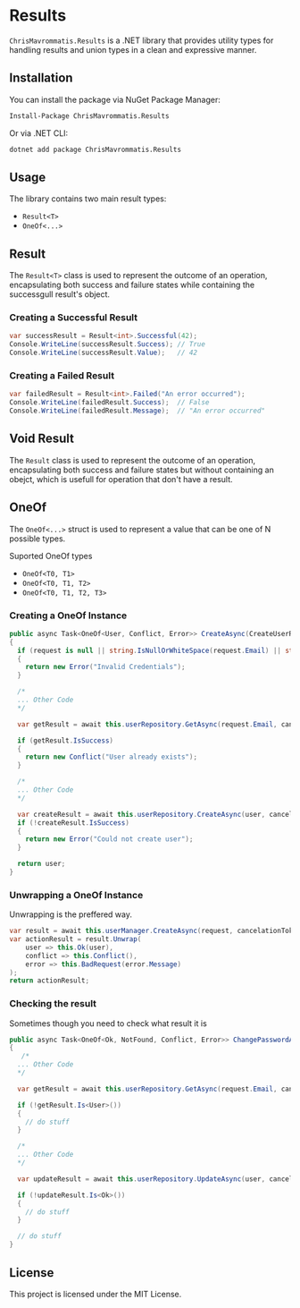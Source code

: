 
# Results

`ChrisMavrommatis.Results` is a .NET library that provides utility types for handling results and union types in a clean and expressive manner.

## Installation
You can install the package via NuGet Package Manager:
```cmd
Install-Package ChrisMavrommatis.Results
```
Or via .NET CLI:
```cmd
dotnet add package ChrisMavrommatis.Results
```

## Usage
The library contains two main result types:
- `Result<T>`
- `OneOf<...>`

## Result

The `Result<T>` class is used to represent the outcome of an operation, encapsulating both success and failure states while containing the successgull result's object.

### Creating a Successful Result
```csharp
var successResult = Result<int>.Successful(42);
Console.WriteLine(successResult.Success); // True
Console.WriteLine(successResult.Value);   // 42
```

### Creating a Failed Result
```csharp
var failedResult = Result<int>.Failed("An error occurred");
Console.WriteLine(failedResult.Success);  // False
Console.WriteLine(failedResult.Message);  // "An error occurred"
```

## Void Result
The `Result` class is used to represent the outcome of an operation, encapsulating both success and failure states but without containing an obejct, which is usefull for operation that don't have a result.

## OneOf
The `OneOf<...>` struct is used to represent a value that can be one of N possible types.

Suported OneOf types
- `OneOf<T0, T1>`
- `OneOf<T0, T1, T2>`
- `OneOf<T0, T1, T2, T3>`

### Creating a OneOf Instance
```csharp
public async Task<OneOf<User, Conflict, Error>> CreateAsync(CreateUserRequest request, CancellationToken cancellationToken = default)
{
  if (request is null || string.IsNullOrWhiteSpace(request.Email) || string.IsNullOrWhiteSpace(request.Password))
  {
    return new Error("Invalid Credentials");
  }

  /*
  ... Other Code
  */

  var getResult = await this.userRepository.GetAsync(request.Email, cancellationToken);

  if (getResult.IsSuccess)
  {
    return new Conflict("User already exists");
  }

  /*
  ... Other Code
  */

  var createResult = await this.userRepository.CreateAsync(user, cancellationToken: cancellationToken);
  if (!createResult.IsSuccess)
  {
    return new Error("Could not create user");
  }

  return user;
}
```

### Unwrapping a OneOf Instance
Unwrapping is the preffered way.

```csharp
var result = await this.userManager.CreateAsync(request, cancelationToken);
var actionResult = result.Unwrap(
    user => this.Ok(user),
    conflict => this.Conflict(),
    error => this.BadRequest(error.Message)
);
return actionResult;
```

### Checking the result
Sometimes though you need to check what result it is
```csharp
public async Task<OneOf<Ok, NotFound, Conflict, Error>> ChangePasswordAsync(ChangeUserPasswordRequest request, CancellationToken cancellationToken)
{
   /*
  ... Other Code
  */

  var getResult = await this.userRepository.GetAsync(request.Email, cancellationToken);

  if (!getResult.Is<User>())
  {
    // do stuff
  }

  /*
  ... Other Code
  */

  var updateResult = await this.userRepository.UpdateAsync(user, cancellationToken);

  if (!updateResult.Is<Ok>())
  {
    // do stuff
  }

  // do stuff
}
```

## License
This project is licensed under the MIT License.


